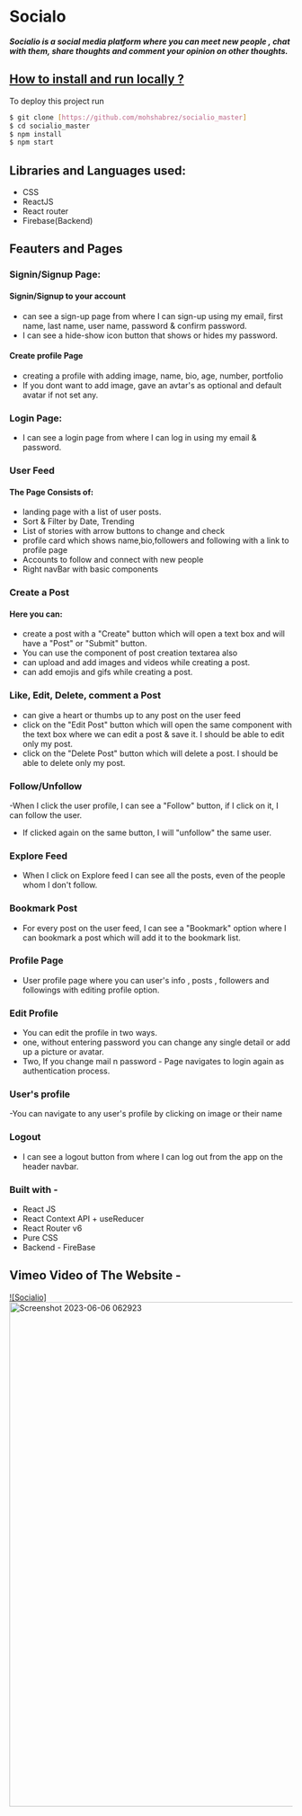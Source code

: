 # Socialo

***Socialio is a social media platform where you can meet new people , chat with them, share thoughts and comment your opinion on other thoughts.***

## [How to install and run locally ?](Socialo/README.md)

To deploy this project run

```bash
$ git clone [https://github.com/mohshabrez/socialio_master]
$ cd socialio_master
$ npm install
$ npm start
```


## Libraries and Languages used:
- CSS
- ReactJS
- React router
- Firebase(Backend)


## Feauters and Pages


### Signin/Signup Page:
#### Signin/Signup to your account

- can see a sign-up page from where I can sign-up using my email, first name, last name, user name, password & confirm password.
- I can see a hide-show icon button that shows or hides my password.

#### Create profile Page

- creating a profile with adding image, name, bio, age, number, portfolio
- If you dont want to add image, gave an avtar's as optional and default avatar if not set any.

### Login Page:

- I can see a login page from where I can log in using my email & password.

### User Feed

#### The Page Consists of:

- landing page with a list of user posts.
- Sort & Filter by Date, Trending
- List of stories with arrow buttons to change and check
- profile card which shows name,bio,followers and following with a link to profile page
- Accounts to follow and connect with new people
- Right navBar with basic components

### Create a Post
#### Here you can:

-  create a post with a  "Create" button which will open a text box and will have a "Post" or "Submit" button.
-  You can use the component of post creation textarea also
- can upload and add images and videos while creating a post.
- can add emojis and gifs while creating a post.


### Like, Edit, Delete, comment a Post

- can give a heart or thumbs up to any post on the user feed
- click on the "Edit Post" button which will open the same component with the text box where we can edit a post & save it. I should be able to edit only my post.
- click on the "Delete Post" button which will delete a post. I should be able to delete only my post.

###  Follow/Unfollow

-When I click the user profile, I can see a "Follow" button, if I click on it, I can follow the user.
- If clicked again on the same button, I will "unfollow" the same user.

### Explore Feed

- When I click on Explore feed I can see all the posts, even of the people whom I don't follow.


### Bookmark Post

- For every post on the user feed, I can see a "Bookmark" option where I can bookmark a post which will add it to the bookmark list.

### Profile Page

- User profile page where you can user's info , posts , followers and followings with editing profile option.

### Edit Profile

- You can edit the profile in two ways.
- one, without entering password you can change any single detail or add up a picture or avatar.
- Two, If you change mail n password - Page navigates to login again as authentication process.

### User's profile

-You can navigate to any user's profile by clicking on image or their name

### Logout

- I can see a logout button from where I can log out from the app on the header navbar.

### Built with -
- React JS
- React Context API + useReducer
- React Router v6
- Pure CSS
- Backend - FireBase


## Vimeo Video of The Website -

[![Socialio]<img width="898" alt="Screenshot 2023-06-06 062923" src="https://github.com/mohshabrez/TravLo-E-Commerce/assets/31725739/c6adb952-e82d-43b6-a8aa-5b63716c8804">](https://vimeo.com/843883512/9b5198fcce)
